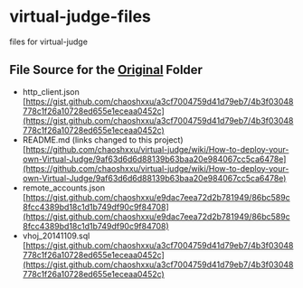 # virtual-judge-files
files for virtual-judge

## File Source for the [Original](https://github.com/hnshhslsh/virtual-judge-files/tree/master/original) Folder

- http_client.json  
  [https://gist.github.com/chaoshxxu/a3cf7004759d41d79eb7/4b3f03048778c1f26a10728ed655e1eceaa0452c](https://gist.github.com/chaoshxxu/a3cf7004759d41d79eb7/4b3f03048778c1f26a10728ed655e1eceaa0452c)
- README.md (links changed to this project)  
  [https://github.com/chaoshxxu/virtual-judge/wiki/How-to-deploy-your-own-Virtual-Judge/9af63d6d6d88139b63baa20e984067cc5ca6478e](https://github.com/chaoshxxu/virtual-judge/wiki/How-to-deploy-your-own-Virtual-Judge/9af63d6d6d88139b63baa20e984067cc5ca6478e)
- remote_accounts.json  
  [https://gist.github.com/chaoshxxu/e9dac7eea72d2b781949/86bc589c8fcc4389bd18c1d1b749df90c9f84708](https://gist.github.com/chaoshxxu/e9dac7eea72d2b781949/86bc589c8fcc4389bd18c1d1b749df90c9f84708)
- vhoj_20141109.sql  
  [https://gist.github.com/chaoshxxu/a3cf7004759d41d79eb7/4b3f03048778c1f26a10728ed655e1eceaa0452c](https://gist.github.com/chaoshxxu/a3cf7004759d41d79eb7/4b3f03048778c1f26a10728ed655e1eceaa0452c)
